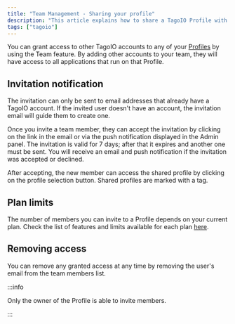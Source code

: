 ```yaml
---
title: "Team Management - Sharing your profile"
description: "This article explains how to share a TagoIO Profile with other TagoIO accounts using the Team feature, including invitation behavior, plan-based limits, and how to remove access."
tags: ["tagoio"]
---
```

You can grant access to other TagoIO accounts to any of your [Profiles](/docs/tagoio/profiles/) by using the Team feature. By adding other accounts to your team, they will have access to all applications that run on that Profile.

<!-- Image placeholder removed for build -->

## Invitation notification
The invitation can only be sent to email addresses that already have a TagoIO account. If the invited user doesn't have an account, the invitation email will guide them to create one.  

Once you invite a team member, they can accept the invitation by clicking on the link in the email or via the push notification displayed in the Admin panel. The invitation is valid for 7 days; after that it expires and another one must be sent. You will receive an email and push notification if the invitation was accepted or declined. 

After accepting, the new member can access the shared profile by clicking on the profile selection button. Shared profiles are marked with a tag.

## Plan limits
The number of members you can invite to a Profile depends on your current plan. Check the list of features and limits available for each plan [here](/docs/tagoio/my-account/billing/resource-limits.md).

## Removing access
You can remove any granted access at any time by removing the user's email from the team members list.

:::info

Only the owner of the Profile is able to invite members.

:::